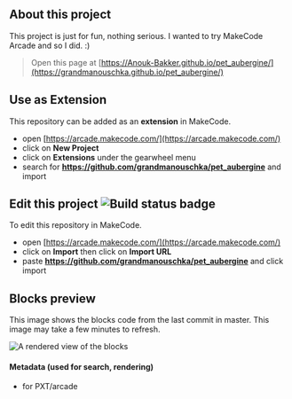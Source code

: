  
## About this project

This project is just for fun, nothing serious. I wanted to try MakeCode Arcade and so I did. :) 

> Open this page at [https://Anouk-Bakker.github.io/pet_aubergine/](https://grandmanouschka.github.io/pet_aubergine/)

## Use as Extension

This repository can be added as an **extension** in MakeCode.

* open [https://arcade.makecode.com/](https://arcade.makecode.com/)
* click on **New Project**
* click on **Extensions** under the gearwheel menu
* search for **https://github.com/grandmanouschka/pet_aubergine** and import

## Edit this project ![Build status badge](https://github.com/grandmanouschka/pet_aubergine/workflows/MakeCode/badge.svg)

To edit this repository in MakeCode.

* open [https://arcade.makecode.com/](https://arcade.makecode.com/)
* click on **Import** then click on **Import URL**
* paste **https://github.com/grandmanouschka/pet_aubergine** and click import

## Blocks preview

This image shows the blocks code from the last commit in master.
This image may take a few minutes to refresh.

![A rendered view of the blocks](https://github.com/grandmanouschka/pet_aubergine/raw/master/.github/makecode/blocks.png)

#### Metadata (used for search, rendering)

* for PXT/arcade
<script src="https://makecode.com/gh-pages-embed.js"></script><script>makeCodeRender("{{ site.makecode.home_url }}", "{{ site.github.owner_name }}/{{ site.github.repository_name }}");</script>
